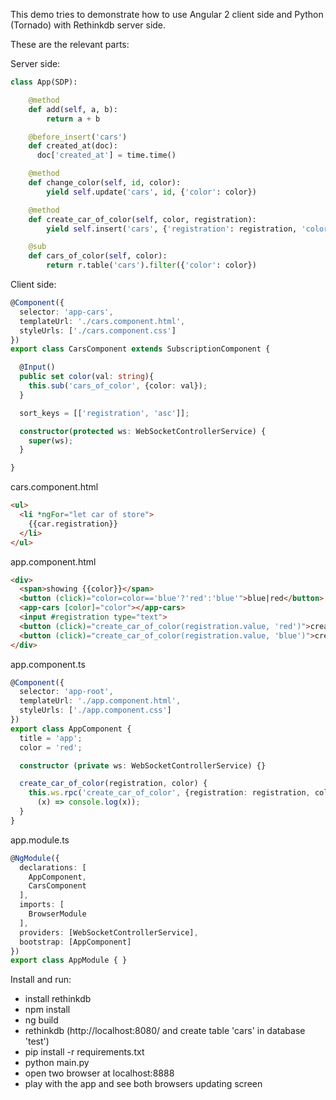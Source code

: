 This demo tries to demonstrate how to use Angular 2 client side and Python (Tornado) with Rethinkdb server side.

These are the relevant parts:

Server side:

```python
class App(SDP):

    @method
    def add(self, a, b):
        return a + b

    @before_insert('cars')
    def created_at(doc):
      doc['created_at'] = time.time()

    @method
    def change_color(self, id, color):
        yield self.update('cars', id, {'color': color})

    @method
    def create_car_of_color(self, color, registration):
        yield self.insert('cars', {'registration': registration, 'color': color})

    @sub
    def cars_of_color(self, color):
        return r.table('cars').filter({'color': color})
```

Client side:

```typescript
@Component({
  selector: 'app-cars',
  templateUrl: './cars.component.html',
  styleUrls: ['./cars.component.css']
})
export class CarsComponent extends SubscriptionComponent {

  @Input()
  public set color(val: string){
    this.sub('cars_of_color', {color: val});
  }

  sort_keys = [['registration', 'asc']];

  constructor(protected ws: WebSocketControllerService) {
    super(ws);
  }

}
```

cars.component.html
```html
<ul>
  <li *ngFor="let car of store">
    {{car.registration}}
  </li>
</ul>
```

app.component.html
```html
<div>
  <span>showing {{color}}</span>
  <button (click)="color=color=='blue'?'red':'blue'">blue|red</button>
  <app-cars [color]="color"></app-cars>
  <input #registration type="text">
  <button (click)="create_car_of_color(registration.value, 'red')">create red car</button>
  <button (click)="create_car_of_color(registration.value, 'blue')">create blue car</button>
</div>

```

app.component.ts
```typescript
@Component({
  selector: 'app-root',
  templateUrl: './app.component.html',
  styleUrls: ['./app.component.css']
})
export class AppComponent {
  title = 'app';
  color = 'red';

  constructor (private ws: WebSocketControllerService) {}

  create_car_of_color(registration, color) {
    this.ws.rpc('create_car_of_color', {registration: registration, color: color},
      (x) => console.log(x));
  }
}
```

app.module.ts
```typescript
@NgModule({
  declarations: [
    AppComponent,
    CarsComponent
  ],
  imports: [
    BrowserModule
  ],
  providers: [WebSocketControllerService],
  bootstrap: [AppComponent]
})
export class AppModule { }
```


Install and run:

* install rethinkdb
* npm install
* ng build
* rethinkdb (http://localhost:8080/ and create table 'cars' in database 'test')
* pip install -r requirements.txt
* python main.py
* open two browser at localhost:8888
* play with the app and see both browsers updating screen
